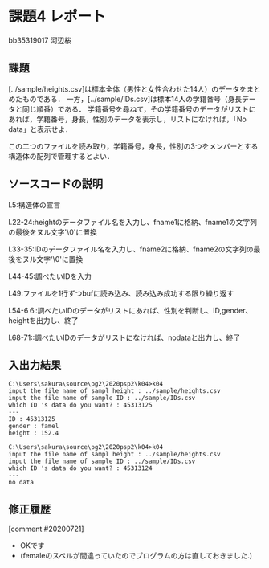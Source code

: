 # 課題4 レポート

bb35319017 河辺桜

## 課題

[../sample/heights.csv]は標本全体（男性と女性合わせた14人）のデータをまとめたものである．
一方，[../sample/IDs.csv]は標本14人の学籍番号（身長データと同じ順番）である．
学籍番号を尋ねて，その学籍番号のデータがリストにあれば，学籍番号，身長，性別のデータを表示し，リストになければ，「No data」と表示せよ．

この二つのファイルを読み取り，学籍番号，身長，性別の3つをメンバーとする構造体の配列で管理するとよい．

## ソースコードの説明

l.5:構造体の宣言

l.22-24:heightのデータファイル名を入力し、fname1に格納、fname1の文字列の最後をヌル文字'\0'に置換

l.33-35:IDのデータファイル名を入力し、fname2に格納、fname2の文字列の最後をヌル文字'\0'に置換

l.44-45:調べたいIDを入力

l.49:ファイルを1行ずつbufに読み込み、読み込み成功する限り繰り返す

l.54-6６:調べたいIDのデータがリストにあれば、性別を判断し、ID,gender、heightを出力し、終了

l.68-71::調べたいIDのデータがリストになければ、nodataと出力し、終了


## 入出力結果

```
C:\Users\sakura\source\pg2\2020psp2\k04>k04
input the file name of sampl height : ../sample/heights.csv
input the file name of sample ID : ../sample/IDs.csv
which ID 's data do you want? : 45313125
---
ID : 45313125
gender : famel
height : 152.4

C:\Users\sakura\source\pg2\2020psp2\k04>k04
input the file name of sampl height : ../sample/heights.csv
input the file name of sample ID : ../sample/IDs.csv
which ID 's data do you want? : 45313124
---
no data
```

## 修正履歴
[comment #20200721]
- OKです
- (femaleのスペルが間違っていたのでプログラムの方は直しておきました.)

